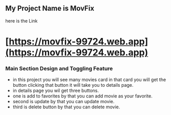 ## My Project Name is MovFix

here is the Link

# [https://movfix-99724.web.app](https://movfix-99724.web.app)

### Main Section Design and Toggling Feature

- in this project you will see many movies card in that card you will get the button clicking that button it will take you to details page.
- in details page you wil get three buttons.
- one is add to favorites by that you can add movie as your favorite.
- second is update by that you can update movie.
- third is delete button by that you can delete movie.
